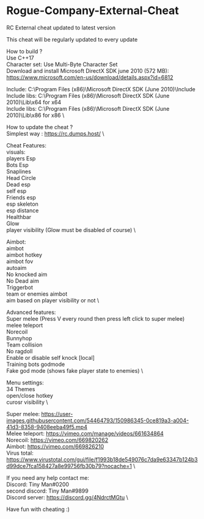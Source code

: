 # Rogue-Company-External-Cheat
RC External cheat updated to latest version

This cheat will be regularly updated to every update

How to build ?
\
Use C++17
\
Character set: Use Multi-Byte Character Set
\
Download and install Microsoft DirectX SDK june 2010 (572 MB):
\
https://www.microsoft.com/en-us/download/details.aspx?id=6812

Include: C:\Program Files (x86)\Microsoft DirectX SDK (June 2010)\Include
\
Include libs: C:\Program Files (x86)\Microsoft DirectX SDK (June 2010)\Lib\x64 for x64
\
Include libs: C:\Program Files (x86)\Microsoft DirectX SDK (June 2010)\Lib\x86 for x86
\

How to update the cheat ?
\
Simplest way : https://rc.dumps.host/
\

Cheat Features:
\
visuals:
\
players Esp
\
Bots Esp
\
Snaplines
\
Head Circle
\
Dead esp
\
self esp
\
Friends esp
\
esp skeleton
\
esp distance
\
Healthbar
\
Glow
\
player visibility (Glow must be disabled of course)
\

Aimbot:
\
aimbot
\
aimbot hotkey
\
aimbot fov
\
autoaim
\
No knocked aim
\
No Dead aim
\
Triggerbot
\
team or enemies aimbot
\
aim based on player visibility or not
\

Advanced features:
\
Super melee (Press V every round then press left click to super melee)
\
melee teleport
\
Norecoil
\
Bunnyhop
\
Team collision
\
No ragdoll
\
Enable or disable self knock [local]
\
Training bots godmode
\
Fake god mode (shows fake player state to enemies)
\

Menu settings:
\
34 Themes
\
open/close hotkey
\
curosr visibility
\

Super melee: https://user-images.githubusercontent.com/54464793/150986345-0ce819a3-a004-41d3-8358-9408eeba49f5.mp4
\
Melee teleport: https://vimeo.com/manage/videos/661634864
\
Norecoil: https://vimeo.com/669820262
\
Aimbot: https://vimeo.com/669826210
\
Virus total:
\
https://www.virustotal.com/gui/file/f1993b18de549076c7da9e63347b124b3d99dce7fca158427a8e99756fb30b79?nocache=1
\

If you need any help contact me:
\
Discord: Tiny Man#0200
\
second discord: Tiny Man#9899
\
Discord server: https://discord.gg/4NdrctMGtu
\

Have fun with cheating :)
